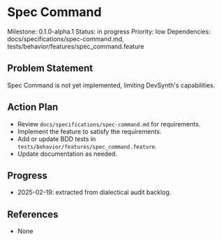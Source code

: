 # Spec Command
Milestone: 0.1.0-alpha.1
Status: in progress
Priority: low
Dependencies: docs/specifications/spec-command.md, tests/behavior/features/spec_command.feature

## Problem Statement
Spec Command is not yet implemented, limiting DevSynth's capabilities.


## Action Plan
- Review `docs/specifications/spec-command.md` for requirements.
- Implement the feature to satisfy the requirements.
- Add or update BDD tests in `tests/behavior/features/spec_command.feature`.
- Update documentation as needed.

## Progress
- 2025-02-19: extracted from dialectical audit backlog.

## References
- None
